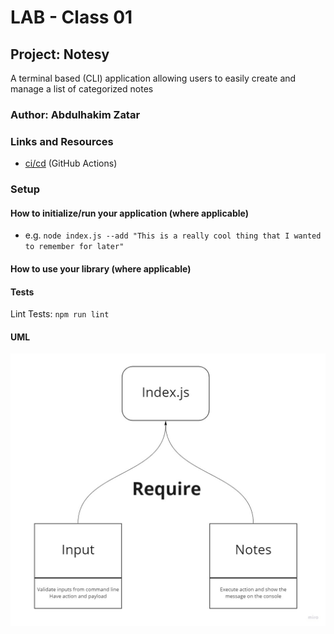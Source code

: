 # LAB - Class 01

## Project: Notesy
A terminal based (CLI) application allowing users to easily create and manage a list of categorized notes

### Author: Abdulhakim Zatar

### Links and Resources

- [ci/cd](https://github.com/zatar-401-advanced-javascript/notes/actions) (GitHub Actions)

### Setup

#### How to initialize/run your application (where applicable)

- e.g. ```node index.js --add "This is a really cool thing that I wanted to remember for later"```

#### How to use your library (where applicable)

#### Tests
Lint Tests: ```npm run lint```

#### UML

![UML](img/uml.jpg)
